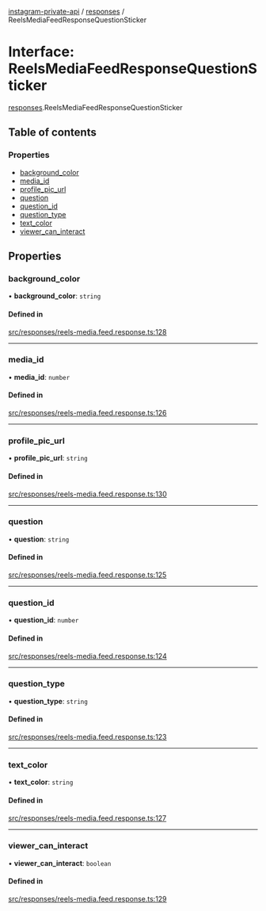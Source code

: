 [instagram-private-api](../../README.md) / [responses](../../modules/responses.md) / ReelsMediaFeedResponseQuestionSticker

# Interface: ReelsMediaFeedResponseQuestionSticker

[responses](../../modules/responses.md).ReelsMediaFeedResponseQuestionSticker

## Table of contents

### Properties

- [background\_color](ReelsMediaFeedResponseQuestionSticker.md#background_color)
- [media\_id](ReelsMediaFeedResponseQuestionSticker.md#media_id)
- [profile\_pic\_url](ReelsMediaFeedResponseQuestionSticker.md#profile_pic_url)
- [question](ReelsMediaFeedResponseQuestionSticker.md#question)
- [question\_id](ReelsMediaFeedResponseQuestionSticker.md#question_id)
- [question\_type](ReelsMediaFeedResponseQuestionSticker.md#question_type)
- [text\_color](ReelsMediaFeedResponseQuestionSticker.md#text_color)
- [viewer\_can\_interact](ReelsMediaFeedResponseQuestionSticker.md#viewer_can_interact)

## Properties

### background\_color

• **background\_color**: `string`

#### Defined in

[src/responses/reels-media.feed.response.ts:128](https://github.com/Nerixyz/instagram-private-api/blob/4971f34/src/responses/reels-media.feed.response.ts#L128)

___

### media\_id

• **media\_id**: `number`

#### Defined in

[src/responses/reels-media.feed.response.ts:126](https://github.com/Nerixyz/instagram-private-api/blob/4971f34/src/responses/reels-media.feed.response.ts#L126)

___

### profile\_pic\_url

• **profile\_pic\_url**: `string`

#### Defined in

[src/responses/reels-media.feed.response.ts:130](https://github.com/Nerixyz/instagram-private-api/blob/4971f34/src/responses/reels-media.feed.response.ts#L130)

___

### question

• **question**: `string`

#### Defined in

[src/responses/reels-media.feed.response.ts:125](https://github.com/Nerixyz/instagram-private-api/blob/4971f34/src/responses/reels-media.feed.response.ts#L125)

___

### question\_id

• **question\_id**: `number`

#### Defined in

[src/responses/reels-media.feed.response.ts:124](https://github.com/Nerixyz/instagram-private-api/blob/4971f34/src/responses/reels-media.feed.response.ts#L124)

___

### question\_type

• **question\_type**: `string`

#### Defined in

[src/responses/reels-media.feed.response.ts:123](https://github.com/Nerixyz/instagram-private-api/blob/4971f34/src/responses/reels-media.feed.response.ts#L123)

___

### text\_color

• **text\_color**: `string`

#### Defined in

[src/responses/reels-media.feed.response.ts:127](https://github.com/Nerixyz/instagram-private-api/blob/4971f34/src/responses/reels-media.feed.response.ts#L127)

___

### viewer\_can\_interact

• **viewer\_can\_interact**: `boolean`

#### Defined in

[src/responses/reels-media.feed.response.ts:129](https://github.com/Nerixyz/instagram-private-api/blob/4971f34/src/responses/reels-media.feed.response.ts#L129)
